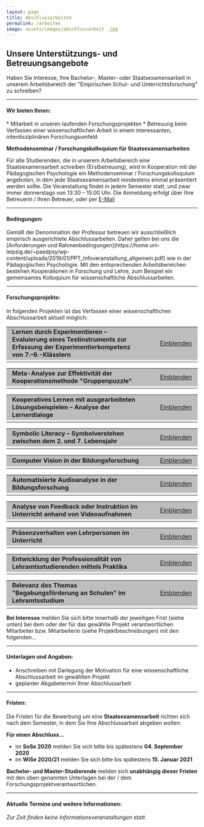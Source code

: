 ```yaml
---
layout: page
title: Abschlussarbeiten
permalink: /arbeiten
image: assets/images/abschlussarbeit .jpg
---
```


<h2>Unsere Unterstützungs- und Betreuungsangebote</h2>

Haben Sie Interesse, Ihre Bachelor-, Master- oder Staatsexamensarbeit in unserem Arbeitsbereich der "Empirischen Schul- und Unterrichtsforschung" zu schreiben?

<hr>

<h4>Wir bieten Ihnen:</h4>
*	Mitarbeit in unseren laufenden Forschungsprojekten
*	Betreuung beim Verfassen einer wissenschaftlichen Arbeit in einem interessanten, interdisziplinären Forschungsumfeld

<div class="box">
<p><b>Methodenseminar / Forschungskolloquium für Staatsexamensarbeiten</b></p>
<p>Für alle Studierenden, die in unserem Arbeitsbereich eine Staatsexamensarbeit schreiben (Erstbetreuung), wird in Kooperation mit der Pädagogischen Psychologie ein Methodenseminar / Forschungskolloquium angeboten, in dem jede Staatsexamensarbeit mindestens einmal präsentiert werden sollte. Die Veranstaltung findet in jedem Semester statt, und zwar immer donnerstags von 13:30 – 15:00 Uhr. Die Anmeldung erfolgt über Ihre Betreuerin / Ihren Betreuer, oder per <a href="mailto:empschul@uni-leipzig.de">E-Mail</a></p>
</div>

<hr>

<h4>Bedingungen:</h4>
Gemäß der Denomination der Professur betreuen wir ausschließlich empirisch ausgerichtete Abschlussarbeiten. Daher gelten bei uns die [Anforderungen und Rahmenbedingungen](https://home.uni-leipzig.de/~paedpsy/wp-content/uploads/2019/01/PPT_Infoveranstaltung_allgemein.pdf) wie in der Pädagogischen Psychologie. Mit den entsprechenden Arbeitsbereichen bestehen Kooperationen in Forschung und Lehre, zum Beispiel ein gemeinsames Kolloquium für wissenschaftliche Abschlussarbeiten.

<hr>

<h4>Forschungsprojekte:</h4>
In folgenden Projekten ist das Verfassen einer wissenschaftlichen Abschlussarbeit aktuell möglich:

<script type="text/javascript">
//<![CDATA[
function swap(openlink,closelink, linkid, dataid)
{
if( document.getElementById(dataid).style.display == 'none')
{
document.getElementById(dataid).style.display='inline';
document.getElementById(linkid).firstChild.nodeValue=closelink;
} else
{
document.getElementById(dataid).style.display='none';
document.getElementById(linkid).firstChild.nodeValue=openlink;
}
}
//]]>
</script>
<table class="tab24" align="center" border="0" cellpadding="0" cellspacing="0" width="100%">
<tr bgcolor="#BDBDBD">
<td width="53%" height="30" style="padding-left:15px; padding-right:15px;">
<b>Lernen durch Experimentieren – Evaluierung eines Testinstruments zur Erfassung der Experimentierkompetenz von 7.–9.-Klässlern</b>
</td>
<td align="right" width="13%" style="padding-left:15px; padding-right:15px;">
<a href="#swap" onclick="javascript:swap('Einblenden','Ausblenden', 'swaplink', 'hideme')" id="swaplink" onfocus="this.blur()" name="swaplink">Einblenden</a>
</td>
</tr> 
<tr style=" text-align: justify; font-size: 14px; font-weight: normal; background-color: rgb(242,242,242);">
<td colspan="3" style="padding-left:15px; padding-right:15px;">
<div id="hideme" style="display:none">
<br /> 
<div align="center">
</div> 
   <h4>Ansprechperson</h4>
   <p><a href="https://empschul-leipzig.github.io/team#Deiglmayr">Prof. Dr. Anne Deiglmayr</a></p>
 </div>
</td>
</tr>
</table> 

<script type="text/javascript">
//<![CDATA[
function swap(openlink,closelink, linkid, dataid)
{
if( document.getElementById(dataid).style.display == 'none')
{
document.getElementById(dataid).style.display='inline';
document.getElementById(linkid).firstChild.nodeValue=closelink;
} else
{
document.getElementById(dataid).style.display='none';
document.getElementById(linkid).firstChild.nodeValue=openlink;
}
}
//]]>
</script>
<table class="tab24" align="center" border="0" cellpadding="0" cellspacing="0" width="100%">
<tr bgcolor="#BDBDBD">
<td width="53%" height="30" style="padding-left:15px; padding-right:15px;">
<b>Meta-Analyse zur Effektivität der Kooperationsmethode "Gruppenpuzzle"</b>
</td>
<td align="right" width="13%" style="padding-left:15px; padding-right:15px;">
<a href="#swap" onclick="javascript:swap('Einblenden','Ausblenden', 'swaplink1', 'hideme1')" id="swaplink1" onfocus="this.blur()" name="swaplink1">Einblenden</a>
</td>
</tr> 
<tr style=" text-align: justify; font-size: 14px; font-weight: normal; background-color: rgb(242,242,242);">
<td colspan="3" style="padding-left:15px; padding-right:15px;">
<div id="hideme1" style="display:none">
<br /> 
<div align="center">
</div> 
 <h4>Ansprechperson</h4>
 	 <p><a href="https://empschul-leipzig.github.io/team#Deiglmayr">Prof. Dr. Anne Deiglmayr</a></p>  
</div>
</td>
</tr>
</table>

<script type="text/javascript">
//<![CDATA[
function swap(openlink,closelink, linkid, dataid)
{
if( document.getElementById(dataid).style.display == 'none')
{
document.getElementById(dataid).style.display='inline';
document.getElementById(linkid).firstChild.nodeValue=closelink;
} else
{
document.getElementById(dataid).style.display='none';
document.getElementById(linkid).firstChild.nodeValue=openlink;
}
}
//]]>
</script>
<table class="tab24" align="center" border="0" cellpadding="0" cellspacing="0" width="100%">
<tr bgcolor="#BDBDBD">
<td width="53%" height="30" style="padding-left:15px; padding-right:15px;">
<b>Kooperatives Lernen mit ausgearbeiteten Lösungsbeispielen – Analyse der Lernerdialoge</b>
</td>
<td align="right" width="13%" style="padding-left:15px; padding-right:15px;">
<a href="#swap" onclick="javascript:swap('Einblenden','Ausblenden', 'swaplink2', 'hideme2')" id="swaplink2" onfocus="this.blur()" name="swaplink2">Einblenden</a>
</td>
</tr> 
<tr style=" text-align: justify; font-size: 14px; font-weight: normal; background-color: rgb(242,242,242);">
<td colspan="3" style="padding-left:15px; padding-right:15px;">
<div id="hideme2" style="display:none">
<br /> 
<div align="center">
</div> 
 <h4>Ansprechperson</h4>
 	 <p><a href="https://empschul-leipzig.github.io/team#Deiglmayr">Prof. Dr. Anne Deiglmayr</a></p>  
</div>
</td>
</tr>
</table>

<script type="text/javascript">
//<![CDATA[
function swap(openlink,closelink, linkid, dataid)
{
if( document.getElementById(dataid).style.display == 'none')
{
document.getElementById(dataid).style.display='inline';
document.getElementById(linkid).firstChild.nodeValue=closelink;
} else
{
document.getElementById(dataid).style.display='none';
document.getElementById(linkid).firstChild.nodeValue=openlink;
}
}
//]]>
</script>
<table class="tab24" align="center" border="0" cellpadding="0" cellspacing="0" width="100%">
<tr bgcolor="#BDBDBD">
<td width="53%" height="30" style="padding-left:15px; padding-right:15px;">
<b>Symbolic Literacy – Symbolverstehen zwischen dem 2. und 7. Lebensjahr</b>
</td>
<td align="right" width="13%" style="padding-left:15px; padding-right:15px;">
<a href="#swap" onclick="javascript:swap('Einblenden','Ausblenden', 'swaplink3', 'hideme3')" id="swaplink3" onfocus="this.blur()" name="swaplink3">Einblenden</a>
</td>
</tr> 
<tr style=" text-align: justify; font-size: 14px; font-weight: normal; background-color: rgb(242,242,242);">
<td colspan="3" style="padding-left:15px; padding-right:15px;">
<div id="hideme3" style="display:none">
<br /> 
<div align="center">
</div> 
 <h4>Ansprechperson</h4>
 	<p><a href="https://empschul-leipzig.github.io/team#Kachel">Dr. Gregor Kachel</a></p>  
 <h4>Anforderungen</h4>
 	<p>Vorerfahrung im Umgang mit Vorschulkindern</p>
 <h4>Projektbeschreibung</h4>
 	<p>Im Rahmen des DFG-Projektes Symbolic Literacy untersuchen wir, wie Klein- und Vorschulkinder konventionelle Symbole (Zahlen, Buchstaben, Ikone etc.) verstehen und wie gut sie darin sind, die Bedeutung unbekannter graphischer Symbole spontan zu erschließen. Die Arbeit in diesem Projekt setzt die Bereitschaft voraus, eigene Daten an Kindergärten, in den Testräumen des MPI EVA oder online zu erheben. Die Studien werden als Bilderbuchgeschichten auf Touch-Screen-Laptops präsentiert. Die Programmierung und Analyse sowie die Kontakte zu Kindergärten und Teilnehmenden werden von uns bereitgestellt. Idealerweise hat man keine Angst vor der Statistiksoftware R.</p>
</div>
</td>
</tr>
</table>

<script type="text/javascript">
//<![CDATA[
function swap(openlink,closelink, linkid, dataid)
{
if( document.getElementById(dataid).style.display == 'none')
{
document.getElementById(dataid).style.display='inline';
document.getElementById(linkid).firstChild.nodeValue=closelink;
} else
{
document.getElementById(dataid).style.display='none';
document.getElementById(linkid).firstChild.nodeValue=openlink;
}
}
//]]>
</script>
<table class="tab24" align="center" border="0" cellpadding="0" cellspacing="0" width="100%">
<tr bgcolor="#BDBDBD">
<td width="53%" height="30" style="padding-left:15px; padding-right:15px;">
<b>Computer Vision in der Bildungsforschung</b>
</td>
<td align="right" width="13%" style="padding-left:15px; padding-right:15px;">
<a href="#swap" onclick="javascript:swap('Einblenden','Ausblenden', 'swaplink4', 'hideme4')" id="swaplink4" onfocus="this.blur()" name="swaplink4">Einblenden</a>
</td>
</tr> 
<tr style=" text-align: justify; font-size: 14px; font-weight: normal; background-color: rgb(242,242,242);">
<td colspan="3" style="padding-left:15px; padding-right:15px;">
<div id="hideme4" style="display:none">
<br /> 
<div align="center">
</div> 
 <h4>Ansprechperson</h4>
 	<p><a href="https://empschul-leipzig.github.io/team#Kachel">Dr. Gregor Kachel</a></p>  
 <h4>Anforderungen</h4>
 	<p>Programmiererfahrung (Hintergund in Phython)</p>
 <h4>Projektbeschreibung</h4>
 	<p>Wir möchten Computer Vision Tools wie etwa Objekterkennung (Mask-RCNN,YOLO) und Gestenerkennung aus Pose Estimation (OpenPose, DensePose) für die empirische Bildungsforschung nutzbar machen. In diesem Projekt würden wir versuchen unter Verwendung bereits bestehender Videoaufnahmen realer Unterrichtseinheiten, einfache Forschungsfragen automatisiert mittels Computer Vision Tools zu beantworten:<br>
	<i>Wie viele Personen sind in einem Raum? Wie viele von Ihnen stehen oder sitzen? Können wir Handmeldungen auszählen? Wie bewegen sich Lehrkräfte im Raum? Wie setzen sie Gestik ein?</i><br>
	Die Wahl der Forschungsfrage ist dabei weitgehend offen. Es geht nicht darum, selbst neue Analysemöglichkeiten zu entwickeln, sondern eher darum, bestehende Analysemöglichkeiten an einer konkreten Forschungsfrage anzuwenden.</p>
</div>
</td>
</tr>
</table>

<script type="text/javascript">
//<![CDATA[
function swap(openlink,closelink, linkid, dataid)
{
if( document.getElementById(dataid).style.display == 'none')
{
document.getElementById(dataid).style.display='inline';
document.getElementById(linkid).firstChild.nodeValue=closelink;
} else
{
document.getElementById(dataid).style.display='none';
document.getElementById(linkid).firstChild.nodeValue=openlink;
}
}
//]]>
</script>
<table class="tab24" align="center" border="0" cellpadding="0" cellspacing="0" width="100%">
<tr bgcolor="#BDBDBD">
<td width="53%" height="30" style="padding-left:15px; padding-right:15px;">
<b>Automatisierte Audioanalyse in der Bildungsforschung</b>
</td>
<td align="right" width="13%" style="padding-left:15px; padding-right:15px;">
<a href="#swap" onclick="javascript:swap('Einblenden','Ausblenden', 'swaplink5', 'hideme5')" id="swaplink5" onfocus="this.blur()" name="swaplink5">Einblenden</a>
</td>
</tr> 
<tr style=" text-align: justify; font-size: 14px; font-weight: normal; background-color: rgb(242,242,242);">
<td colspan="3" style="padding-left:15px; padding-right:15px;">
<div id="hideme5" style="display:none">
<br /> 
<div align="center">
</div> 
 <h4>Ansprechperson</h4>
 	<p><a href="https://empschul-leipzig.github.io/team#Kachel">Dr. Gregor Kachel</a></p>  
 <h4>Anforderungen</h4>
 	<p>Programmiererfahrung</p>
 <h4>Projektbeschreibung</h4>
 	<p>Wir möchten computerbasierte Audioanalysen, wie etwa die Messung von Lautstärke, Spektrogrammen oder Sprachanalysen, für die empirische Bildungsforschung nutzbar machen. In diesem Projekt würden wir versuchen, unter Verwendung bereits bestehender Videoaufnahmen realer Unterrichtseinheiten, einfache Forschungsfragen automatisiert mittels Audioanalysetools zu beantworten:<br>
	<i>Wie laut ist es im Raum? Wird gesprochen oder handelt es sich um Geräusche? Wie viele Personen sprechen gleichzeitig?</i><br>
	Die Wahl der Forschungsfrage ist dabei weitgehend offen. Es geht nicht darum, selbst neue Analysemöglichkeiten zu entwickeln, sondern eher darum, bestehende Analysemöglichkeiten an einer konkreten Forschungsfrage anzuwenden. Die Arbeit an diesem Projekt setzt Programmiererfahrung voraus oder zumindest die Bereitschaft, sich intensiv mit Programmierung auseinander zu setzen. Idealerweise verfügt man über einen Hintergrund in Python.</p>
</div>
</td>
</tr>
</table>

<script type="text/javascript">
//<![CDATA[
function swap(openlink,closelink, linkid, dataid)
{
if( document.getElementById(dataid).style.display == 'none')
{
document.getElementById(dataid).style.display='inline';
document.getElementById(linkid).firstChild.nodeValue=closelink;
} else
{
document.getElementById(dataid).style.display='none';
document.getElementById(linkid).firstChild.nodeValue=openlink;
}
}
//]]>
</script>
<table class="tab24" align="center" border="0" cellpadding="0" cellspacing="0" width="100%">
<tr bgcolor="#BDBDBD">
<td width="53%" height="30" style="padding-left:15px; padding-right:15px;">
<b>Analyse von Feedback oder Instruktion im Unterricht anhand von Videoaufnahmen</b>
</td>
<td align="right" width="13%" style="padding-left:15px; padding-right:15px;">
<a href="#swap" onclick="javascript:swap('Einblenden','Ausblenden', 'swaplink6', 'hideme6')" id="swaplink6" onfocus="this.blur()" name="swaplink6">Einblenden</a>
</td>
</tr> 
<tr style=" text-align: justify; font-size: 14px; font-weight: normal; background-color: rgb(242,242,242);">
<td colspan="3" style="padding-left:15px; padding-right:15px;">
<div id="hideme6" style="display:none">
<br /> 
<div align="center">
</div> 
 <h4>Ansprechperson</h4>
 	<p><a href="https://empschul-leipzig.github.io/team#Frohberg">Franziska Frohberg</a></p>  
 </div>
</td>
</tr>
</table>

<script type="text/javascript">
//<![CDATA[
function swap(openlink,closelink, linkid, dataid)
{
if( document.getElementById(dataid).style.display == 'none')
{
document.getElementById(dataid).style.display='inline';
document.getElementById(linkid).firstChild.nodeValue=closelink;
} else
{
document.getElementById(dataid).style.display='none';
document.getElementById(linkid).firstChild.nodeValue=openlink;
}
}
//]]>
</script>
<table class="tab24" align="center" border="0" cellpadding="0" cellspacing="0" width="100%">
<tr bgcolor="#BDBDBD">
<td width="53%" height="30" style="padding-left:15px; padding-right:15px;">
<b>Präsenzverhalten von Lehrpersonen im Unterricht</b>
</td>
<td align="right" width="13%" style="padding-left:15px; padding-right:15px;">
<a href="#swap" onclick="javascript:swap('Einblenden','Ausblenden', 'swaplink7', 'hideme7')" id="swaplink7" onfocus="this.blur()" name="swaplink7">Einblenden</a>
</td>
</tr> 
<tr style=" text-align: justify; font-size: 14px; font-weight: normal; background-color: rgb(242,242,242);">
<td colspan="3" style="padding-left:15px; padding-right:15px;">
<div id="hideme7" style="display:none">
<br /> 
<div align="center">
</div> 
 <h4>Ansprechperson</h4>
 	<p><a href="https://empschul-leipzig.github.io/team#Klatt">Mandy Klatt</a></p>  
 </div>
</td>
</tr>
</table>

<script type="text/javascript">
//<![CDATA[
function swap(openlink,closelink, linkid, dataid)
{
if( document.getElementById(dataid).style.display == 'none')
{
document.getElementById(dataid).style.display='inline';
document.getElementById(linkid).firstChild.nodeValue=closelink;
} else
{
document.getElementById(dataid).style.display='none';
document.getElementById(linkid).firstChild.nodeValue=openlink;
}
}
//]]>
</script>
<table class="tab24" align="center" border="0" cellpadding="0" cellspacing="0" width="100%">
<tr bgcolor="#BDBDBD">
<td width="53%" height="30" style="padding-left:15px; padding-right:15px;">
<b>Entwicklung der Professionalität von Lehramtsstudierenden mittels Praktika</b>
</td>
<td align="right" width="13%" style="padding-left:15px; padding-right:15px;">
<a href="#swap" onclick="javascript:swap('Einblenden','Ausblenden', 'swaplink8', 'hideme8')" id="swaplink8" onfocus="this.blur()" name="swaplink8">Einblenden</a>
</td>
</tr> 
<tr style=" text-align: justify; font-size: 14px; font-weight: normal; background-color: rgb(242,242,242);">
<td colspan="3" style="padding-left:15px; padding-right:15px;">
<div id="hideme8" style="display:none">
<br /> 
<div align="center">
</div> 
 <h4>Ansprechperson</h4>
 	<p><a href="https://empschul-leipzig.github.io/team#deGroote">Carola de Groote</a></p>  
 </div>
</td>
</tr>
</table>

<script type="text/javascript">
//<![CDATA[
function swap(openlink,closelink, linkid, dataid)
{
if( document.getElementById(dataid).style.display == 'none')
{
document.getElementById(dataid).style.display='inline';
document.getElementById(linkid).firstChild.nodeValue=closelink;
} else
{
document.getElementById(dataid).style.display='none';
document.getElementById(linkid).firstChild.nodeValue=openlink;
}
}
//]]>
</script>
<table class="tab24" align="center" border="0" cellpadding="0" cellspacing="0" width="100%">
<tr bgcolor="#BDBDBD">
<td width="53%" height="30" style="padding-left:15px; padding-right:15px;">
<b>Relevanz des Themas "Begabungsförderung an Schulen" im Lehramtsstudium</b>
</td>
<td align="right" width="13%" style="padding-left:15px; padding-right:15px;">
<a href="#swap" onclick="javascript:swap('Einblenden','Ausblenden', 'swaplink9', 'hideme9')" id="swaplink9" onfocus="this.blur()" name="swaplink9">Einblenden</a>
</td>
</tr> 
<tr style=" text-align: justify; font-size: 14px; font-weight: normal; background-color: rgb(242,242,242);">
<td colspan="3" style="padding-left:15px; padding-right:15px;">
<div id="hideme9" style="display:none">
<br /> 
<div align="center">
</div> 
 <h4>Ansprechperson</h4>
 	<p><a href="https://empschul-leipzig.github.io/team#deGroote">Carola de Groote</a></p>  
 </div>
</td>
</tr>
</table>

<b>Bei Interesse</b> melden Sie sich bitte innerhalb der jeweiligen Frist (siehe unten) bei dem oder der für das gewählte Projekt verantwortlichen Mitarbeiter bzw. Mitarbeiterin (siehe Projektbeschreibungen) mit den folgenden...

<hr>

<h4>Unterlagen und Angaben:</h4>

*	Anschreiben mit Darlegung der Motivation für eine wissenschaftliche Abschlussarbeit im gewählten Projekt
*	geplanter Abgabetermin Ihrer Abschlussarbeit

<hr>

<h4>Fristen:</h4>
Die Fristen für die Bewerbung um eine <b>Staatsexamensarbeit</b> richten sich nach dem Semester, in dem Sie Ihre Abschlussarbeit abgeben wollen:

<b>Für einen Abschluss…</b>

*  im <b>SoSe 2020</b> melden Sie sich bitte bis spätestens <b>04. September 2020</b>
*  im <b>WiSe 2020/21</b> melden Sie sich bitte bis spätestens <b>15. Januar 2021</b>


<b>Bachelor- und Master-Studierende</b> melden sich <b>unabhängig dieser Fristen</b> mit den oben genannten Unterlagen bei der / dem Forschungsprojektverantwortlichen.

<hr>

<h4>Aktuelle Termine und weitere Informationen:</h4>  
<i>Zur Zeit finden keine Informationsveranstaltungen statt.</i>

